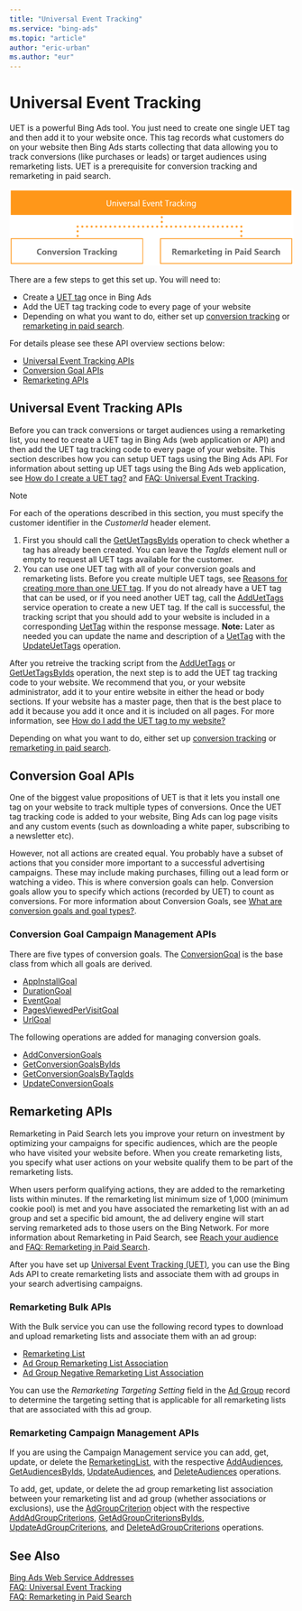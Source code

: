 ```yaml
---
title: "Universal Event Tracking"
ms.service: "bing-ads"
ms.topic: "article"
author: "eric-urban"
ms.author: "eur"
---
```

# Universal Event Tracking
UET is a powerful Bing Ads tool. You just need to create one single UET tag and then add it to your website once. This tag records what customers do on your website then Bing Ads starts collecting that data allowing you to track conversions (like purchases or leads) or target audiences using remarketing lists. UET is a prerequisite for conversion tracking and remarketing in paid search.

![Universal Event Tracking](../guides/media/universal-event-tracking.png)

There are a few steps to get this set up. You will need to:
* Create a [UET tag](#uet) once in Bing Ads
* Add the UET tag tracking code to every page of your website
* Depending on what you want to do, either set up [conversion tracking](#conversiongoals) or [remarketing in paid search](#remarketing).

For details please see these API overview sections below:
-   [Universal Event Tracking APIs](#uet)
-   [Conversion Goal APIs](#conversiongoals)
-   [Remarketing APIs](#remarketing)

## <a name="uet"></a>Universal Event Tracking APIs

Before you can track conversions or target audiences using a remarketing list, you need to create a UET tag in Bing Ads (web application or API) and then add the UET tag tracking code to every page of your website. This section describes how you can setup UET tags using the Bing Ads API. For information about setting up UET tags using the Bing Ads web application, see [How do I create a UET tag?](http://help.bingads.microsoft.com/#apex/3/en/56682/2-500) and [FAQ: Universal Event Tracking](https://help.bingads.microsoft.com/#apex/3/en/53056/2). 

> [!NOTE]
> For each of the operations described in this section, you must specify the customer identifier in the *CustomerId* header element. 

1. First you should call the [GetUetTagsByIds](~/campaign-management-service/getuettagsbyids.md) operation to check whether a tag has already been created. You can leave the *TagIds* element null or empty to request all UET tags available for the customer.
2. You can use one UET tag with all of your conversion goals and remarketing lists. Before you create multiple UET tags, see [Reasons for creating more than one UET tag](https://help.bingads.microsoft.com/#apex/3/en/56685/2). If you do not already have a UET tag that can be used, or if you need another UET tag, call the [AddUetTags](~/campaign-management-service/adduettags.md) service operation to create a new UET tag. If the call is successful, the tracking script that you should add to your website is included in a corresponding [UetTag](~/campaign-management-service/uettag.md) within the response message. **Note:** Later as needed you can update the name and description of a [UetTag](~/campaign-management-service/uettag.md) with the [UpdateUetTags](~/campaign-management-service/updateuettags.md) operation.

After you retreive the tracking script from the [AddUetTags](~/campaign-management-service/adduettags.md) or [GetUetTagsByIds](~/campaign-management-service/getuettagsbyids.md) operation, the next step is to add the UET tag tracking code to your website. We recommend that you, or your website administrator, add it to your entire website in either the head or body sections. If your website has a master page, then that is the best place to add it because you add it once and it is included on all pages. For more information, see [How do I add the UET tag to my website?](http://help.bingads.microsoft.com/#apex/3/en/56688/2-500) 

Depending on what you want to do, either set up [conversion tracking](#conversiongoals) or [remarketing in paid search](#remarketing).

## <a name="conversiongoals"></a>Conversion Goal APIs

One of the biggest value propositions of UET is that it lets you install one tag on your website to track multiple types of conversions. Once the UET tag tracking code is added to your website, Bing Ads can log page visits and any custom events (such as downloading a white paper, subscribing to a newsletter etc). 

However, not all actions are created equal. You probably have a subset of actions that you consider more important to a successful advertising campaigns. These may include making purchases, filling out a lead form or watching a video. This is where conversion goals can help. Conversion goals allow you to specify which actions (recorded by UET) to count as conversions. For more information about Conversion Goals, see [What are conversion goals and goal types?](http://help.bingads.microsoft.com/#apex/3/en/56709/2-500).

### <a name="conversiongoals_campaign"></a>Conversion Goal Campaign Management APIs

There are five types of conversion goals. The [ConversionGoal](~/campaign-management-service/conversiongoal.md) is the base class from which all goals are derived. 
* [AppInstallGoal](~/campaign-management-service/appinstallgoal.md)
* [DurationGoal](~/campaign-management-service/durationgoal.md)
* [EventGoal](~/campaign-management-service/eventgoal.md)
* [PagesViewedPerVisitGoal](~/campaign-management-service/pagesviewedpervisitgoal.md)
* [UrlGoal](~/campaign-management-service/urlgoal.md)


The following operations are added for managing conversion goals.

* [AddConversionGoals](~/campaign-management-service/addconversiongoals.md)
* [GetConversionGoalsByIds](~/campaign-management-service/getconversiongoalsbyids.md)
* [GetConversionGoalsByTagIds](~/campaign-management-service/getconversiongoalsbytagids.md)
* [UpdateConversionGoals](~/campaign-management-service/updateconversiongoals.md)


## <a name="remarketing"></a>Remarketing APIs
Remarketing in Paid Search lets you improve your return on investment by optimizing your campaigns for specific audiences, which are the people who have visited your website before. When you create remarketing lists, you specify what user actions on your website qualify them to be part of the remarketing lists. 

When users perform qualifying actions, they are added to the remarketing lists within minutes. If the remarketing list minimum size of 1,000 (minimum cookie pool) is met and you have associated the remarketing list with an ad group and set a specific bid amount, the ad delivery engine will start serving remarketed ads to those users on the Bing Network. For more information about Remarketing in Paid Search, see [Reach your audience](http://help.bingads.microsoft.com/#apex/3/en/n5022/1) and [FAQ: Remarketing in Paid Search](https://help.bingads.microsoft.com/#apex/3/en/56727/1).   

After you have set up [Universal Event Tracking (UET)](#uet), you can use the Bing Ads API to create remarketing lists and associate them with ad groups in your search advertising campaigns. 


### <a name="remarketing_bulk"></a>Remarketing Bulk APIs
With the Bulk service you can use the following record types to download and upload remarketing lists and associate them with an ad group:
- [Remarketing List](~/bulk-service/remarketing-list.md) 
- [Ad Group Remarketing List Association](~/bulk-service/ad-group-remarketing-list-association.md)  
- [Ad Group Negative Remarketing List Association](~/bulk-service/ad-group-negative-remarketing-list-association.md)  

You can use the *Remarketing Targeting Setting* field in the [Ad Group](~/bulk-service/ad-group.md) record to determine the targeting setting that is applicable for all remarketing lists that are associated with this ad group. 

### <a name="remarketing_campaign"></a>Remarketing Campaign Management APIs
If you are using the Campaign Management service you can add, get, update, or delete the [RemarketingList](~/campaign-management-service/remarketinglist.md), with the respective [AddAudiences](~/campaign-management-service/addaudiences.md), [GetAudiencesByIds](~/campaign-management-service/getaudiencesbyids.md), [UpdateAudiences](~/campaign-management-service/updateaudiences.md), and [DeleteAudiences](~/campaign-management-service/deleteaudiences.md) operations.

To add, get, update, or delete the ad group remarketing list association between your remarketing list and ad group (whether associations or exclusions), use the [AdGroupCriterion](~/campaign-management-service/adgroupcriterion.md) object with the respective [AddAdGroupCriterions](~/campaign-management-service/addadgroupcriterions.md), [GetAdGroupCriterionsByIds](~/campaign-management-service/getadgroupcriterionsbyids.md), [UpdateAdGroupCriterions](~/campaign-management-service/updateadgroupcriterions.md), and [DeleteAdGroupCriterions](~/campaign-management-service/deleteadgroupcriterions.md) operations. 


## See Also

[Bing Ads Web Service Addresses](../guides/web-service-addresses.md)  
[FAQ: Universal Event Tracking](https://help.bingads.microsoft.com/#apex/3/en/53056/2)  
[FAQ: Remarketing in Paid Search](https://help.bingads.microsoft.com/#apex/3/en/56727/1)  
